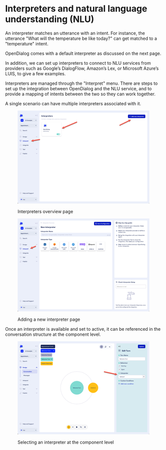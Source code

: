 # Interpreters and natural language understanding (NLU)

An interpreter matches an utterance with an intent. For instance, the utterance "What will the temperature be like today?" can get matched to a "temperature" intent.&#x20;

OpenDialog comes with a default interpreter as discussed on the next page.&#x20;

In addition, we can set up interpreters to connect to NLU services from providers such as Google’s DialogFlow, Amazon’s Lex, or Microsoft Azure’s LUIS, to give a few examples.&#x20;

Interpreters are managed through the "Interpret" menu. There are steps to set up the integration between OpenDialog and the NLU service, and to provide a mapping of intents between the two so they can work together. &#x20;

A single scenario can have multiple interpreters associated with it.&#x20;

<figure><img src="../../.gitbook/assets/2023-05-02_12-11-35.png" alt=""><figcaption><p>Interpreters overview page</p></figcaption></figure>

<figure><img src="../../.gitbook/assets/2023-05-02_12-11-15.png" alt=""><figcaption><p>Adding a new interpreter page</p></figcaption></figure>

Once an interpreter is available and set to active, it can be referenced in the conversation structure at the component level.&#x20;

<figure><img src="../../.gitbook/assets/2023-05-02_12-14-42.png" alt=""><figcaption><p>Selecting an interpreter at the component level</p></figcaption></figure>
